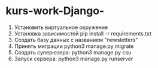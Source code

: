 # kurs-work-Django-
1) Установить виртуальное окружение
2) Установка зависимостей  pip install -r requirements.txt
3) Создать базу данных с названием "newsletters"
4) Принять миграции python3 manage.py migrate
5) Создать суперюзера: python3 manage.py csu
6) Запуск сервера: python3 manage.py runserver
   
